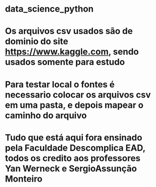 # data_science_python
# Os arquivos csv usados são de dominio do site https://www.kaggle.com, sendo usados somente para estudo
# Para testar local o fontes é necessario colocar os arquivos csv em uma pasta, e depois mapear o caminho do arquivo
# Tudo que está aqui fora ensinado pela Faculdade Descomplica EAD, todos os credito aos professores Yan Werneck e SergioAssunção Monteiro 